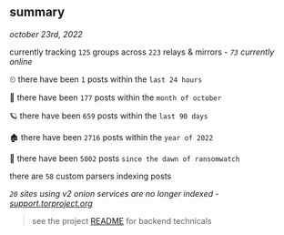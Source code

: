 
## summary
_october 23rd, 2022_

currently tracking `125` groups across `223` relays & mirrors - _`73` currently online_

⏲ there have been `1` posts within the `last 24 hours`

🦈 there have been `177` posts within the `month of october`

🪐 there have been `659` posts within the `last 90 days`

🏚 there have been `2716` posts within the `year of 2022`

🦕 there have been `5002` posts `since the dawn of ransomwatch`

there are `58` custom parsers indexing posts

_`20` sites using v2 onion services are no longer indexed - [support.torproject.org](https://support.torproject.org/onionservices/v2-deprecation/)_

> see the project [README](https://github.com/joshhighet/ransomwatch#ransomwatch--) for backend technicals
